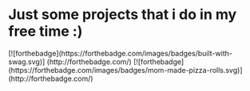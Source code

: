 <h1>Just some projects that i do in my free time :)</h1>
[![forthebadge](https://forthebadge.com/images/badges/built-with-swag.svg)] (http://forthebadge.com/)
[![forthebadge](https://forthebadge.com/images/badges/mom-made-pizza-rolls.svg)] (http://forthebadge.com/)
